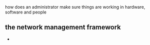 how does an administrator make sure things are working in hardware, software and people
## the network management framework
- 